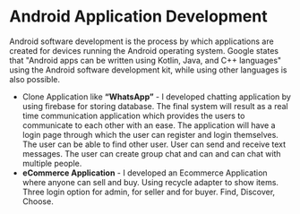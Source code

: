 # Android Application Development
Android software development is the process by which applications are created for devices running the Android operating system. Google states that "Android apps can be written using Kotlin, Java, and C++ languages" using the Android software development kit, while using other languages is also possible.

* Clone Application like **“WhatsApp”** - I developed chatting application by using firebase for storing database. The final system will result as a real time communication application which provides the users to communicate to each other with an ease. The application will have a login page through which the user can register and login themselves. The user can be able to find other user. User can send and receive text messages. The user can create group chat and can and can chat with multiple people.
* **eCommerce Application** - I developed an Ecommerce Application where anyone can sell and buy. Using recycle adapter to show items. Three login option for admin, for seller and for buyer. Find, Discover, Choose.
